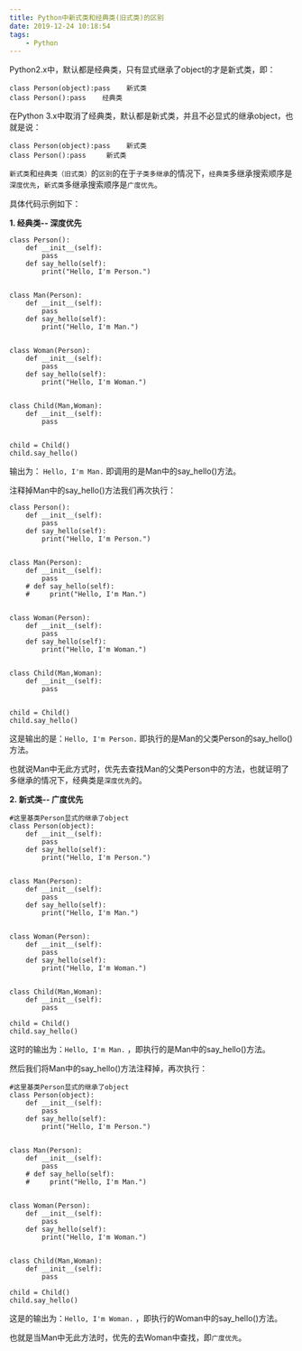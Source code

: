 ```yaml
---
title: Python中新式类和经典类(旧式类)的区别
date: 2019-12-24 10:18:54
tags:
	- Python
---
```

Python2.x中，默认都是经典类，只有显式继承了object的才是新式类，即：

    class Person(object):pass    新式类
    class Person():pass    经典类

在Python 3.x中取消了经典类，默认都是新式类，并且不必显式的继承object，也就是说：

    class Person(object):pass    新式类
    class Person():pass     新式类

`新式类`和`经典类（旧式类）`的`区别`的在于`子类多继承`的情况下，`经典类`多继承搜索顺序是`深度优先`，`新式类`多继承搜索顺序是`广度优先`。

具体代码示例如下：

**1. 经典类-- 深度优先**

```
class Person():
    def __init__(self):
        pass
    def say_hello(self):
        print("Hello, I'm Person.")


class Man(Person):
    def __init__(self):
        pass
    def say_hello(self):
        print("Hello, I'm Man.")


class Woman(Person):
    def __init__(self):
        pass
    def say_hello(self):
        print("Hello, I'm Woman.")


class Child(Man,Woman):
    def __init__(self):
        pass


child = Child()
child.say_hello()
```
输出为：  `Hello, I'm Man.`   即调用的是Man中的say_hello()方法。

注释掉Man中的say_hello()方法我们再次执行：
```
class Person():
    def __init__(self):
        pass
    def say_hello(self):
        print("Hello, I'm Person.")


class Man(Person):
    def __init__(self):
        pass
    # def say_hello(self):
    #     print("Hello, I'm Man.")


class Woman(Person):
    def __init__(self):
        pass
    def say_hello(self):
        print("Hello, I'm Woman.")


class Child(Man,Woman):
    def __init__(self):
        pass


child = Child()
child.say_hello()
```
这是输出的是：`Hello, I'm Person.`  即执行的是Man的父类Person的say_hello()方法。

也就说Man中无此方式时，优先去查找Man的父类Person中的方法，也就证明了多继承的情况下，经典类是`深度优先`的。


**2. 新式类-- 广度优先**

```
#这里基类Person显式的继承了object
class Person(object):
    def __init__(self):
        pass
    def say_hello(self):
        print("Hello, I'm Person.")


class Man(Person):
    def __init__(self):
        pass
    def say_hello(self):
        print("Hello, I'm Man.")


class Woman(Person):
    def __init__(self):
        pass
    def say_hello(self):
        print("Hello, I'm Woman.")


class Child(Man,Woman):
    def __init__(self):
        pass

child = Child()
child.say_hello()
```
这时的输出为：`Hello, I'm Man.` ，即执行的是Man中的say_hello()方法。

然后我们将Man中的say_hello()方法注释掉，再次执行：
```
#这里基类Person显式的继承了object
class Person(object):
    def __init__(self):
        pass
    def say_hello(self):
        print("Hello, I'm Person.")


class Man(Person):
    def __init__(self):
        pass
    # def say_hello(self):
    #     print("Hello, I'm Man.")


class Woman(Person):
    def __init__(self):
        pass
    def say_hello(self):
        print("Hello, I'm Woman.")


class Child(Man,Woman):
    def __init__(self):
        pass

child = Child()
child.say_hello()
```
这是的输出为：`Hello, I'm Woman.` ，即执行的Woman中的say_hello()方法。

也就是当Man中无此方法时，优先的去Woman中查找，即`广度优先`。